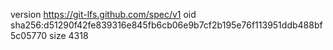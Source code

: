 version https://git-lfs.github.com/spec/v1
oid sha256:d51290f42fe839316e845fb6cb06e9b7cf2b195e76f113951ddb488bf5c05770
size 4318
